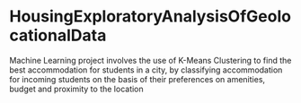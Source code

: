 # HousingExploratoryAnalysisOfGeolocationalData
Machine Learning project involves the use of K-Means Clustering to find the best accommodation for students in a city, by classifying accommodation for incoming students on the basis of their preferences on amenities, budget and proximity to the location

